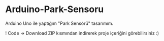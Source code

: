 # Arduino-Park-Sensoru
Arduino Uno ile yaptığım "Park Sensörü" tasarımım.

! Code -> Download ZIP kısmından indirerek proje içeriğini görebilirsiniz :)
